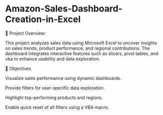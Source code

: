 # Amazon-Sales-Dashboard-Creation-in-Excel
📌 Project Overview:

This project analyzes sales data using Microsoft Excel to uncover insights on sales trends, product performance, and regional contributions. The dashboard integrates interactive features such as slicers, pivot tables, and vba to enhance usability and data exploration.

🎯 Objectives

Visualize sales performance using dynamic dashboards.

Provide filters for user-specific data exploration.

Highlight top-performing products and regions.

Enable quick reset of all filters using a VBA macro.
